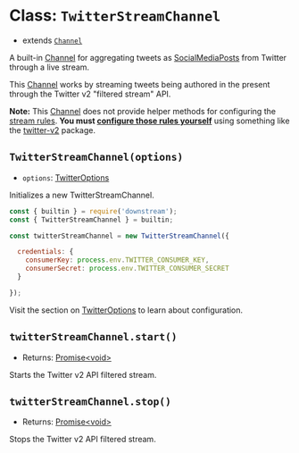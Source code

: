 # Class: `TwitterStreamChannel`

- extends [`Channel`](../../channels/channel.md)

A built-in [Channel](../../channels/channel.md) for aggregating tweets as [SocialMediaPosts](../post.md) from Twitter through a live stream.

This [Channel](../../channels/channel.md) works by streaming tweets being authored in the present through the Twitter v2 "filtered stream" API.

**Note:** This [Channel](../../channels/channel.md) does not provide helper methods for configuring the [stream rules](https://developer.twitter.com/en/docs/twitter-api/tweets/filtered-stream/api-reference/post-tweets-search-stream-rules). **You must [configure those rules yourself](https://developer.twitter.com/en/docs/twitter-api/tweets/filtered-stream/integrate/build-a-rule)** using something like the [twitter-v2](https://github.com/HunterLarco/twitter-v2) package.

## `TwitterStreamChannel(options)`

- `options`: [TwitterOptions](./shared/options.md)

Initializes a new TwitterStreamChannel.

```javascript
const { builtin } = require('downstream');
const { TwitterStreamChannel } = builtin;

const twitterStreamChannel = new TwitterStreamChannel({

  credentials: {
    consumerKey: process.env.TWITTER_CONSUMER_KEY,
    consumerSecret: process.env.TWITTER_CONSUMER_SECRET
  }

});
```

Visit the section on [TwitterOptions](./shared/options.md) to learn about configuration.

## `twitterStreamChannel.start()`
- Returns: [Promise\<void\>](https://developer.mozilla.org/en-US/docs/Web/JavaScript/Reference/Global_Objects/Promise)

Starts the Twitter v2 API filtered stream.

## `twitterStreamChannel.stop()`
- Returns: [Promise\<void\>](https://developer.mozilla.org/en-US/docs/Web/JavaScript/Reference/Global_Objects/Promise)

Stops the Twitter v2 API filtered stream.